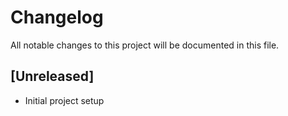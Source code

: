 # Changelog

All notable changes to this project will be documented in this file.

## [Unreleased]

- Initial project setup

